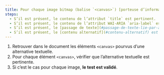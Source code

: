 ```yaml
---
title: Pour chaque image bitmap (balise `<canvas>`) [porteuse d’information](#image-porteuse-d-information), ayant une [alternative textuelle](#alternative-textuelle-image) ou un [contenu alternatif](#contenu-alternatif), cette alternative est-elle pertinente (hors cas particuliers) ?
steps:
  - S’il est présent, le contenu de l’attribut `title` est pertinent.
  - S’il est présent, le contenu de l’attribut WAI-ARIA `aria-label` est pertinent.
  - S’il est présent, le [passage de texte](#passage-de-texte-lie-par-aria-labelledby-ou-aria-describedby) associé via l’attribut WAI-ARIA `aria-labelledby` est pertinent.
  - S’il est présent, le [contenu alternatif](#contenu-alternatif) est pertinent.
---
```


1. Retrouver dans le document les éléments `<canvas>` pourvus d’une alternative textuelle.
2. Pour chaque élément `<canvas>`, vérifier que l’alternative textuelle est pertinente.
3. Si c’est le cas pour chaque image, **le test est validé**.
